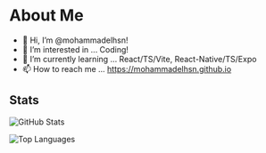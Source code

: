 # About Me
- 👋 Hi, I’m @mohammadelhsn!
- 👀 I’m interested in ... Coding!
- 🌱 I’m currently learning ... React/TS/Vite, React-Native/TS/Expo
- 📫 How to reach me ... https://mohammadelhsn.github.io

## Stats

![GitHub Stats](https://github-readme-stats.vercel.app/api?username=mohammadelhsn&show_icons=true&theme=dark)


![Top Languages](https://github-readme-stats.vercel.app/api/top-langs/?username=mohammadelhsn&theme=dark&layout=compact)
